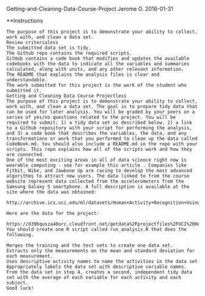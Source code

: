 Getting-and-Cleaning-Data-Course-Project
Jerome O. 2016-01-31

**Instructions

	The purpose of this project is to demonstrate your ability to collect, work with, and clean a data set.
	Review criterialess 
	The submitted data set is tidy.
	The Github repo contains the required scripts.
	GitHub contains a code book that modifies and updates the available codebooks with the data to indicate all the variables and summaries calculated, along with units, and any other relevant information.
	The README that explains the analysis files is clear and understandable.
	The work submitted for this project is the work of the student who submitted it.
	Getting and Cleaning Data Course Projectless 
	The purpose of this project is to demonstrate your ability to collect, work with, and clean a data set. The goal is to prepare tidy data that can be used for later analysis. You will be graded by your peers on a series of yes/no questions related to the project. You will be required to submit: 1) a tidy data set as described below, 2) a link to a Github repository with your script for performing the analysis, and 3) a code book that describes the variables, the data, and any transformations or work that you performed to clean up the data called CodeBook.md. You should also include a README.md in the repo with your scripts. This repo explains how all of the scripts work and how they are connected.
	One of the most exciting areas in all of data science right now is wearable computing - see for example this article . Companies like Fitbit, Nike, and Jawbone Up are racing to develop the most advanced algorithms to attract new users. The data linked to from the course website represent data collected from the accelerometers from the Samsung Galaxy S smartphone. A full description is available at the site where the data was obtained:

	http://archive.ics.uci.edu/ml/datasets/Human+Activity+Recognition+Using+Smartphones

	Here are the data for the project:
	
	https://d396qusza40orc.cloudfront.net/getdata%2Fprojectfiles%2FUCI%20HAR%20Dataset.zip
	You should create one R script called run_analysis.R that does the following.

	Merges the training and the test sets to create one data set.
	Extracts only the measurements on the mean and standard deviation for each measurement.
	Uses descriptive activity names to name the activities in the data set
	Appropriately labels the data set with descriptive variable names.
	From the data set in step 4, creates a second, independent tidy data set with the average of each variable for each activity and each subject.
	Good luck!


